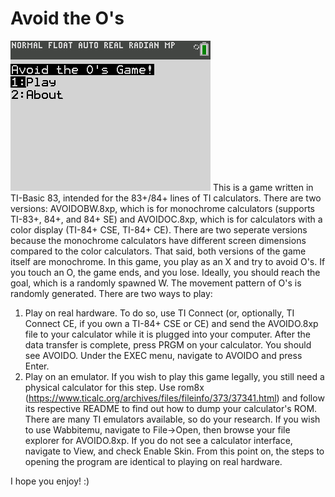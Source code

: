 # Avoid the O's
![](AVOIDO.gif)
This is a game written in TI-Basic 83, intended for the 83+/84+ lines of TI calculators. There are two versions: AVOIDOBW.8xp, which is for monochrome calculators (supports TI-83+, 84+, and 84+ SE) and AVOIDOC.8xp, which is for calculators with a color display (TI-84+ CSE, TI-84+ CE). There are two seperate versions because the monochrome calculators have different screen dimensions compared to the color calculators. That said, both versions of the game itself are monochrome.
In this game, you play as an X and try to avoid O's. If you touch an O, the game ends, and you lose. Ideally, you should reach the goal, which is a randomly spawned W.
The movement pattern of O's is randomly generated.
There are two ways to play: 
1. Play on real hardware. To do so, use TI Connect (or, optionally, TI Connect CE, if you own a TI-84+ CSE or CE) and send the AVOIDO.8xp file to your calculator while it is plugged into your computer. After the data transfer is complete, press PRGM on your calculator. You should see AVOIDO. Under the EXEC menu, navigate to AVOIDO and press Enter.
2. Play on an emulator. If you wish to play this game legally, you still need a physical calculator for this step. Use rom8x (https://www.ticalc.org/archives/files/fileinfo/373/37341.html) and follow its respective README to find out how to dump your calculator's ROM. There are many TI emulators available, so do your research. If you wish to use Wabbitemu, navigate to File->Open, then browse your file explorer for AVOIDO.8xp. If you do not see a calculator interface, navigate to View, and check Enable Skin. From this point on, the steps to opening the program are identical to playing on real hardware. 

I hope you enjoy! :)
